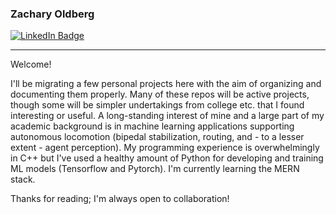 ### Zachary Oldberg
<!--
**zoldber/zoldber** is a ✨ _special_ ✨ repository because its `README.md` (this file) appears on your GitHub profile.

Here are some ideas to get you started:

- 🔭 I’m currently working on ...
- 🌱 I’m currently learning ...
- 👯 I’m looking to collaborate on ...
- 🤔 I’m looking for help with ...
- 💬 Ask me about ...
- 📫 How to reach me: ...
- 😄 Pronouns: ...
- ⚡ Fun fact: ...
-->

<div id="badges">
  <a href="https://www.linkedin.com/in/zachary-oldberg">
    <img src="https://img.shields.io/badge/LinkedIn-blue?style=for-the-badge&logo=linkedin&logoColor=white" alt="LinkedIn Badge"/>
  </a>
  
  <br>
</div>

- - -

Welcome!

I'll be migrating a few personal projects here with the aim of organizing and documenting them properly. Many of these repos will be active projects, though some will be simpler undertakings from college etc. that I found interesting or useful. A long-standing interest of mine and a large part of my academic background is in machine learning applications supporting autonomous locomotion (bipedal stabilization, routing, and - to a lesser extent - agent perception). My programming experience is overwhelmingly in C++ but I've used a healthy amount of Python for developing and training ML models (Tensorflow and Pytorch). I'm currently learning the MERN stack.

Thanks for reading; I'm always open to collaboration!
